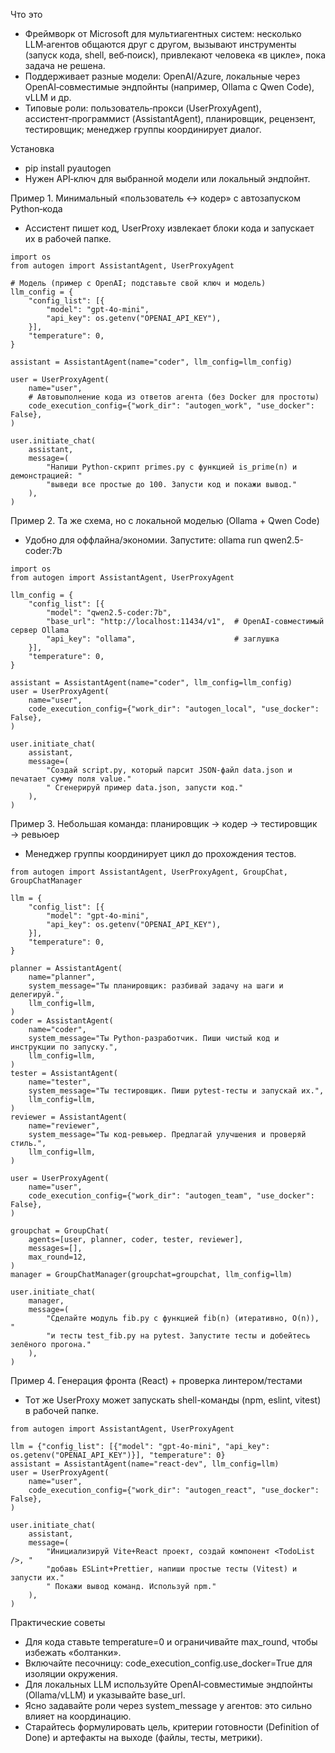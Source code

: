 Что это
- Фреймворк от Microsoft для мультиагентных систем: несколько LLM‑агентов общаются друг с другом, вызывают инструменты (запуск кода, shell, веб‑поиск), привлекают человека «в цикле», пока задача не решена.
- Поддерживает разные модели: OpenAI/Azure, локальные через OpenAI‑совместимые эндпойнты (например, Ollama с Qwen Code), vLLM и др.
- Типовые роли: пользователь‑прокси (UserProxyAgent), ассистент‑программист (AssistantAgent), планировщик, рецензент, тестировщик; менеджер группы координирует диалог.

Установка
- pip install pyautogen
- Нужен API‑ключ для выбранной модели или локальный эндпойнт.

Пример 1. Минимальный «пользователь ↔ кодер» с автозапуском Python‑кода
- Ассистент пишет код, UserProxy извлекает блоки кода и запускает их в рабочей папке.

```
import os
from autogen import AssistantAgent, UserProxyAgent

# Модель (пример с OpenAI; подставьте свой ключ и модель)
llm_config = {
    "config_list": [{
        "model": "gpt-4o-mini",
        "api_key": os.getenv("OPENAI_API_KEY"),
    }],
    "temperature": 0,
}

assistant = AssistantAgent(name="coder", llm_config=llm_config)

user = UserProxyAgent(
    name="user",
    # Автовыполнение кода из ответов агента (без Docker для простоты)
    code_execution_config={"work_dir": "autogen_work", "use_docker": False},
)

user.initiate_chat(
    assistant,
    message=(
        "Напиши Python-скрипт primes.py с функцией is_prime(n) и демонстрацией: "
        "выведи все простые до 100. Запусти код и покажи вывод."
    ),
)
```

Пример 2. Та же схема, но с локальной моделью (Ollama + Qwen Code)
- Удобно для оффлайна/экономии. Запустите: ollama run qwen2.5-coder:7b

```
import os
from autogen import AssistantAgent, UserProxyAgent

llm_config = {
    "config_list": [{
        "model": "qwen2.5-coder:7b",
        "base_url": "http://localhost:11434/v1",  # OpenAI-совместимый сервер Ollama
        "api_key": "ollama",                      # заглушка
    }],
    "temperature": 0,
}

assistant = AssistantAgent(name="coder", llm_config=llm_config)
user = UserProxyAgent(
    name="user",
    code_execution_config={"work_dir": "autogen_local", "use_docker": False},
)

user.initiate_chat(
    assistant,
    message=(
        "Создай script.py, который парсит JSON-файл data.json и печатает сумму поля value."
        " Сгенерируй пример data.json, запусти код."
    ),
)
```

Пример 3. Небольшая команда: планировщик → кодер → тестировщик → ревьюер
- Менеджер группы координирует цикл до прохождения тестов.

```
from autogen import AssistantAgent, UserProxyAgent, GroupChat, GroupChatManager

llm = {
    "config_list": [{
        "model": "gpt-4o-mini",
        "api_key": os.getenv("OPENAI_API_KEY"),
    }],
    "temperature": 0,
}

planner = AssistantAgent(
    name="planner",
    system_message="Ты планировщик: разбивай задачу на шаги и делегируй.",
    llm_config=llm,
)
coder = AssistantAgent(
    name="coder",
    system_message="Ты Python-разработчик. Пиши чистый код и инструкции по запуску.",
    llm_config=llm,
)
tester = AssistantAgent(
    name="tester",
    system_message="Ты тестировщик. Пиши pytest-тесты и запускай их.",
    llm_config=llm,
)
reviewer = AssistantAgent(
    name="reviewer",
    system_message="Ты код-ревьюер. Предлагай улучшения и проверяй стиль.",
    llm_config=llm,
)

user = UserProxyAgent(
    name="user",
    code_execution_config={"work_dir": "autogen_team", "use_docker": False},
)

groupchat = GroupChat(
    agents=[user, planner, coder, tester, reviewer],
    messages=[],
    max_round=12,
)
manager = GroupChatManager(groupchat=groupchat, llm_config=llm)

user.initiate_chat(
    manager,
    message=(
        "Сделайте модуль fib.py с функцией fib(n) (итеративно, O(n)), "
        "и тесты test_fib.py на pytest. Запустите тесты и добейтесь зелёного прогона."
    ),
)
```

Пример 4. Генерация фронта (React) + проверка линтером/тестами
- Тот же UserProxy может запускать shell-команды (npm, eslint, vitest) в рабочей папке.

```
from autogen import AssistantAgent, UserProxyAgent

llm = {"config_list": [{"model": "gpt-4o-mini", "api_key": os.getenv("OPENAI_API_KEY")}], "temperature": 0}
assistant = AssistantAgent(name="react-dev", llm_config=llm)
user = UserProxyAgent(
    name="user",
    code_execution_config={"work_dir": "autogen_react", "use_docker": False},
)

user.initiate_chat(
    assistant,
    message=(
        "Инициализируй Vite+React проект, создай компонент <TodoList />, "
        "добавь ESLint+Prettier, напиши простые тесты (Vitest) и запусти их."
        " Покажи вывод команд. Используй npm."
    ),
)
```

Практические советы
- Для кода ставьте temperature=0 и ограничивайте max_round, чтобы избежать «болтанки».
- Включайте песочницу: code_execution_config.use_docker=True для изоляции окружения.
- Для локальных LLM используйте OpenAI‑совместимые эндпойнты (Ollama/vLLM) и указывайте base_url.
- Ясно задавайте роли через system_message у агентов: это сильно влияет на координацию.
- Старайтесь формулировать цель, критерии готовности (Definition of Done) и артефакты на выходе (файлы, тесты, метрики).